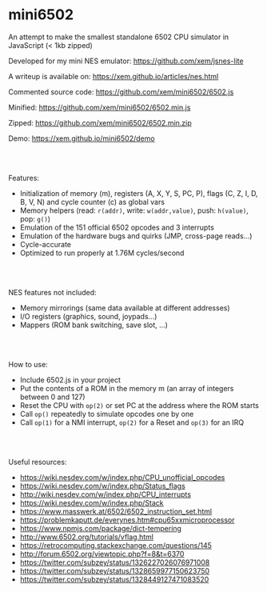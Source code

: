 mini6502
========

An attempt to make the smallest standalone 6502 CPU simulator in JavaScript (< 1kb zipped)

Developed for my mini NES emulator: https://github.com/xem/jsnes-lite

A writeup is available on: https://xem.github.io/articles/nes.html

Commented source code: https://github.com/xem/mini6502/6502.js

Minified: https://github.com/xem/mini6502/6502.min.js

Zipped: https://github.com/xem/mini6502/6502.min.zip

Demo: https://xem.github.io/mini6502/demo

<br>
<br>

Features:

- Initialization of memory (m), registers (A, X, Y, S, PC, P), flags (C, Z, I, D, B, V, N) and cycle counter (c) as global vars
- Memory helpers (read: `r(addr)`, write: `w(addr,value)`, push: `h(value)`, pop: `g()`)
- Emulation of the 151 official 6502 opcodes and 3 interrupts
- Emulation of the hardware bugs and quirks (JMP, cross-page reads...)
- Cycle-accurate
- Optimized to run properly at 1.76M cycles/second

<br>
<br>

NES features not included:

- Memory mirrorings (same data available at different addresses)
- I/O registers (graphics, sound, joypads...)
- Mappers (ROM bank switching, save slot, ...)

<br>
<br>

How to use:

- Include 6502.js in your project
- Put the contents of a ROM in the memory m (an array of integers between 0 and 127) 
- Reset the CPU with `op(2)` or set PC at the address where the ROM starts
- Call `op()` repeatedly to simulate opcodes one by one
- Call `op(1)` for a NMI interrupt, `op(2)` for a Reset and `op(3)` for an IRQ

<br>
<br>

Useful resources:
- https://wiki.nesdev.com/w/index.php/CPU_unofficial_opcodes
- https://wiki.nesdev.com/w/index.php/Status_flags
- http://wiki.nesdev.com/w/index.php/CPU_interrupts
- https://wiki.nesdev.com/w/index.php/Stack
- https://www.masswerk.at/6502/6502_instruction_set.html
- https://problemkaputt.de/everynes.htm#cpu65xxmicroprocessor
- https://www.npmjs.com/package/dict-tempering
- http://www.6502.org/tutorials/vflag.html
- https://retrocomputing.stackexchange.com/questions/145
- http://forum.6502.org/viewtopic.php?f=8&t=6370
- https://twitter.com/subzey/status/1326227026076971008
- https://twitter.com/subzey/status/1328659977150623750
- https://twitter.com/subzey/status/1328449127471083520
